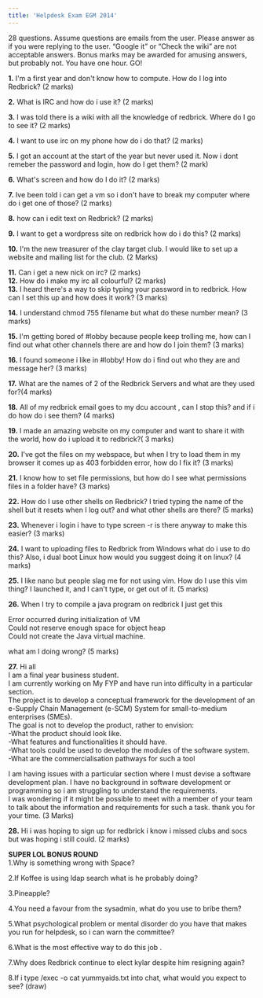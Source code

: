 ```yaml
---
title: 'Helpdesk Exam EGM 2014'
---
```


28 questions. Assume questions are emails from the user. Please answer as if you were replying to the user. “Google it” or “Check the wiki” are not acceptable answers. Bonus marks may be awarded for amusing answers, but probably not. You have one hour. GO!  

**1.** I'm a first year and don't know how to compute. How do I log into Redbrick? (2 marks)  

**2.** What is IRC and how do i use it? (2 marks)  

**3.** I was told there is a wiki with all the knowledge of redbrick. Where do I go to see it? (2 marks)  

**4.** I want to use irc on my phone how do i do that? (2 marks)  

**5.** I got an account at the start of the year but never used it. Now i dont remeber the password and login, how do I get them? (2 mark)  

**6.** What's screen and how do I do it? (2 marks)  

**7.** Ive been told i can get a vm so i don't have to break my computer where do i get one of those? (2 marks)  

**8.** how can i edit text on Redbrick? (2 marks)  

**9.** I want to get a wordpress site on redbrick how do i do this? (2 marks)  

**10.** I'm the new treasurer of the clay target club. I would like to set up a website and mailing list for the club. (2 Marks)  

**11.** Can i get a new nick on irc? (2 marks)  
**12.** How do i make my irc all colourful? (2 marks)  
**13.** I heard there's a way to skip typing your password in to redbrick. How can I set this up and how does it work? (3 marks)  

**14.** I understand chmod 755 filename but what do these number mean? (3 marks)  

**15.** I'm getting bored of #lobby because people keep trolling me, how can I find out what other channels there are and how do I join them? (3 marks)  

**16.** I found someone i like in #lobby! How do i find out who they are and message her? (3 marks)  

**17.** What are the names of 2 of the Redbrick Servers and what are they used for?(4 marks)  

**18.** All of my redbrick email goes to my dcu account , can I stop this? and if i do how do i see them? (4 marks)  

**19.** I made an amazing website on my computer and want to share it with the world, how do i upload it to redbrick?( 3 marks)  

**20.** I've got the files on my webspace, but when I try to load them in my browser it comes up as 403 forbidden error, how do I fix it? (3 marks)  

**21.** I know how to set file permissions, but how do I see what permissions files in a folder have? (3 marks)  

**22.** How do I use other shells on Redbrick? I tried typing the name of the shell but it resets when I log out? and what other shells are there? (5 marks)  

**23.** Whenever i login i have to type screen -r is there anyway to make this easier? (3 marks)  

**24.** I want to uploading files to Redbrick from Windows what do i use to do this? Also, i dual boot Linux how would you suggest doing it on linux? (4 marks)  

**25.** I like nano but people slag me for not using vim. How do I use this vim thing? I launched it, and I can't type, or get out of it. (5 marks)  

**26.** When I try to compile a java program on redbrick I just get this  

Error occurred during initialization of VM  
Could not reserve enough space for object heap  
Could not create the Java virtual machine.  

what am I doing wrong? (5 marks)  

**27.** Hi all  
I am a final year business student.  
I am currently working on My FYP and have run into difficulty in a particular section.  
The project is to develop a conceptual framework for the development of an e-Supply Chain Management (e-SCM) System for small-to-medium enterprises (SMEs).  
The goal is not to develop the product, rather to envision:  
-What the product should look like.  
-What features and functionalities it should have.  
-What tools could be used to develop the modules of the software system.  
-What are the commercialisation pathways for such a tool  

I am having issues with a particular section where I must devise a software development plan. I have no background in software development or programming so i am struggling to understand the requirements.  
I was wondering if it might be possible to meet with a member of your team to talk about the information and requirements for such a task. thank you for your time. (3 Marks)  

**28.** Hi i was hoping to sign up for redbrick i know i missed clubs and socs but was hoping i still could. (2 marks)  

**SUPER LOL BONUS ROUND**  
1.Why is something wrong with Space?  

2.If Koffee is using ldap search what is he probably doing?  

3.Pineapple?  

4.You need a favour from the sysadmin, what do you use to bribe them?  

5.What psychological problem or mental disorder do you have that makes you run for helpdesk, so i can warn the committee?  

6.What is the most effective way to do this job .  

7.Why does Redbrick continue to elect kylar despite him resigning again?  

8.If i type /exec -o cat yummyaids.txt into chat, what would you expect to see? (draw)